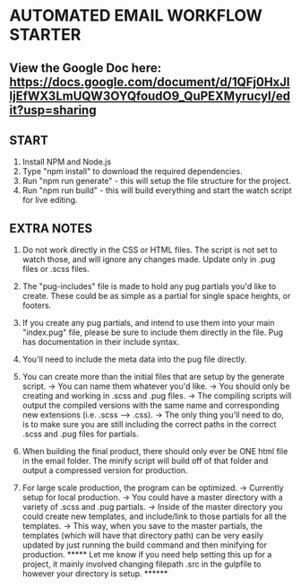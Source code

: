 # AUTOMATED EMAIL WORKFLOW STARTER

## View the Google Doc here: https://docs.google.com/document/d/1QFj0HxJlljEfWX3LmUQW3OYQfoudO9_QuPEXMyrucyI/edit?usp=sharing

## START
1. Install NPM and Node.js
2. Type "npm install" to download the required dependencies.
3. Run "npm run generate" - this will setup the file structure for the project.
4. Run "npm run build" - this will build everything and start the watch script for live editing.

## EXTRA NOTES
1. Do not work directly in the CSS or HTML files. The script
is not set to watch those, and will ignore any changes made. 
Update only in .pug files or .scss files.

2. The "pug-includes" file is made to hold any pug partials you'd like 
to create. These could be as simple as a partial for single space heights,
or footers.

3. If you create any pug partials, and intend to use them
into your main "index.pug" file, please be sure to include them
directly in the file. Pug has documentation in their include syntax.

4. You'll need to include the meta data into the pug file directly.

5. You can create more than the initial files that are setup by the generate script.
-> You can name them whatever you'd like.
-> You should only be creating and working in .scss and .pug files.
-> The compiling scripts will output the compiled versions with the same name and corresponding 
new extensions (i.e. .scss --> .css).
-> The only thing you'll need to do, is to make sure you are still including the correct paths
in the correct .scss and .pug files for partials.

6. When building the final product, there should only ever be ONE html file in the email folder.
The minify script will build off of that folder and output a compressed version for production.

7. For large scale production, the program can be optimized.
-> Currently setup for local production. 
-> You could have a master directory with a variety of .scss and .pug partials.
-> Inside of the master directory you could create new templates,
 and include/link to those partials for all the templates.
-> This way, when you save to the master partials, the templates (which will have that directory path)
can be very easily updated by just running the build command and then minifying for production.
***** Let me know if you need help setting this up for a project, it mainly involved changing filepath .src 
in the gulpfile to however your directory is setup. ******
